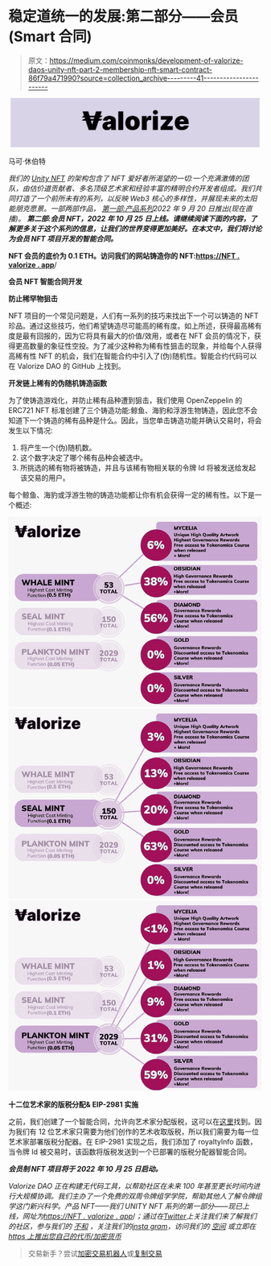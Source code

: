 # 稳定道统一的发展:第二部分——会员(Smart 合同)

> 原文：<https://medium.com/coinmonks/development-of-valorize-daos-unity-nft-part-2-membership-nft-smart-contract-86f79a471990?source=collection_archive---------41----------------------->

![](img/05f4b678bce282d13a8a41723784117b.png)

马可·休伯特

*我们的* [*Unity NFT*](https://nft.valorize.app/) *的架构包含了 NFT 爱好者所渴望的一切:一个充满激情的团队，由估价道贡献者、多名顶级艺术家和经验丰富的精明合约开发者组成。我们共同打造了一个前所未有的系列，以反映 Web3 核心的多样性，并展现未来的太阳能朋克愿景。一部两部作品，* [*第一部:产品系列*](/coinmonks/development-of-valorize-daos-unity-nft-part-1-product-nft-58c22de70a2)*2022 年 9 月 20 日推出(现在直播)。* ***第二部:会员 NFT，2022 年 10 月 25 日上线。请继续阅读下面的内容，了解更多关于这个系列的信息，让我们的世界变得更加美好。在本文中，我们将讨论为会员 NFT 项目开发的智能合同。***

**NFT 会员的底价为 0.1 ETH。访问我们的网站铸造你的 NFT:**[**https://NFT . valorize . app**](https://nft.valorize.app)/

**会员 NFT 智能合同开发**

**防止稀罕物狙击**

NFT 项目的一个常见问题是，人们有一系列的技巧来找出下一个可以铸造的 NFT 珍品。通过这些技巧，他们希望铸造尽可能高的稀有度。如上所述，获得最高稀有度是最有回报的，因为它将具有最大的价值/效用，或者在 NFT 会员的情况下，获得更高数量的象征性空投。为了减少这种称为稀有性狙击的现象，并给每个人获得高稀有性 NFT 的机会，我们在智能合约中引入了(伪)随机性。智能合约代码可以在 Valorize DAO 的 GitHub 上找到。

**开发链上稀有的伪随机铸造函数**

为了使铸造游戏化，并防止稀有品种遭到狙击，我们使用 OpenZeppelin 的 ERC721 NFT 标准创建了三个铸造功能:鲸鱼、海豹和浮游生物铸造，因此您不会知道下一个铸造的稀有品种是什么。因此，当您单击铸造功能并确认交易时，将会发生以下情况:

1.  将产生一个(伪)随机数。
2.  这个数字决定了哪个稀有品种会被选中。
3.  所挑选的稀有物将被铸造，并且与该稀有物相关联的令牌 Id 将被发送给发起该交易的用户。

每个鲸鱼、海豹或浮游生物的铸造功能都让你有机会获得一定的稀有性。以下是一个概述:

![](img/4f1f2fa13ac85f6938ff1a4d12901582.png)![](img/4e6e8d5b043e2d98d00f169caf8dcb9e.png)![](img/23575eefafcaad8f53e8305491cad7c7.png)

**十二位艺术家的版税分配& EIP-2981 实施**

之前，我们创建了一个智能合同，允许向艺术家分配版税，这可以在[这里](/valorize-dao/how-we-are-developing-a-smart-contract-to-manage-royalties-for-artists-of-our-nft-a3427f865b16)找到。因为我们有 12 位艺术家只需要为他们创作的艺术收取版税，所以我们需要为每一位艺术家部署版税分配器。在 EIP-2981 实现之后，我们添加了 royaltyInfo 函数，当令牌 Id 被交易时，该函数将版税发送到一个已部署的版税分配器智能合同。

***会员制 NFT 项目将于 2022 年 10 月 25 日启动。***

*Valorize DAO 正在构建无代码工具，以帮助社区在未来 100 年甚至更长时间内进行大规模协调。我们主办了一个免费的双周令牌组学学院，帮助其他人了解令牌组学这门新兴科学。产品 NFT——我们 UNITY NFT 系列的第一部分——现已上线，网址为*[*https://NFT . valorize . app*](https://nft.valorize.app)/*；通过在*[*Twitter*](https://twitter.com/ValorizeDAO)*上关注我们来了解我们的社区，参与我们的* [*不和*](https://discord.gg/nRGpedFH) *，关注我们的*[*insta gram*](https://www.instagram.com/valorize.dao/)*，访问我们的* [*空间*](https://spatial.io/s/ValorizeDAOs-NFT-Room-6353cdc3cb7acc000195e09d?share=4224888224031891209) *或立即在* [*https 上推出您自己的代币/加密货币*](https://valorize.app.)

> 交易新手？尝试[加密交易机器人](/coinmonks/crypto-trading-bot-c2ffce8acb2a)或[复制交易](/coinmonks/top-10-crypto-copy-trading-platforms-for-beginners-d0c37c7d698c)
